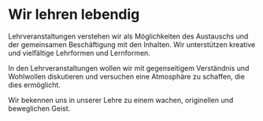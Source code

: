 <!--
   NAME - The NAME of this project is:
ethos

  FILE - The FILENAME of the current file is:
/v3a2.md

  CREATION - This project was CREATED on:
2017-01-28-16:15:00 UTC

  MODIFICATION - This project was last MODIFIED on:
2017-01-28-16:15:00 UTC

  VERSION - The current VERSION of this project is:
<git-commit-hash>-2017-01-28-16:15:00 UTC

  CREATOR(S) - This project was CREATED by:
Michael Czechowski, Martin Maga

  CONTACT - You can CONTACT the creator(s) or developer(s) of this project at:
E-Mail: mail@martinmaga.de

  COPYRIGHT - The COPYRIGHT holder of this project is:
COPYRIGHT (c) 2016 Martin Maga

  LICENSE - This project is LICENSED under the following license:
Martin Maga 2016 CC BY-SA 4.0 https://creativecommons.org

  SUBFILE – This is a SUBFILE! For more INFORMATION on this project go to:
/README.md
-->
# Wir lehren lebendig
Lehrveranstaltungen verstehen wir als Möglichkeiten des Austauschs und der gemeinsamen Beschäftigung mit den Inhalten.
Wir unterstützen kreative und vielfältige Lehrformen und Lernformen.

In den Lehrveranstaltungen wollen wir mit gegenseitigem Verständnis und Wohlwollen diskutieren und versuchen eine Atmosphäre zu schaffen, die dies ermöglicht.

Wir bekennen uns in unserer Lehre zu einem wachen, originellen und beweglichen Geist.
